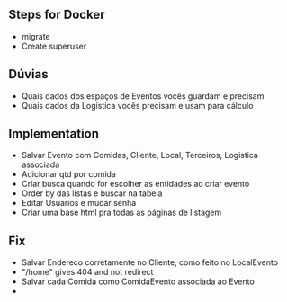 ## Steps for Docker
- migrate
- Create superuser

## Dúvias
- Quais dados dos espaços de Eventos vocês guardam e precisam
- Quais dados da Logística vocês precisam e usam para cálculo


## Implementation
- Salvar Evento com Comidas, Cliente, Local, Terceiros, Logistica associada
- Adicionar qtd por comida
- Criar busca quando for escolher as entidades ao criar evento
- Order by das listas e buscar na tabela
- Editar Usuarios e mudar senha
- Criar uma base html pra todas as páginas de listagem

## Fix
- Salvar Endereco corretamente no Cliente, como feito no LocalEvento
- "/home" gives 404 and not redirect
- Salvar cada Comida como ComidaEvento associada ao Evento
- 



